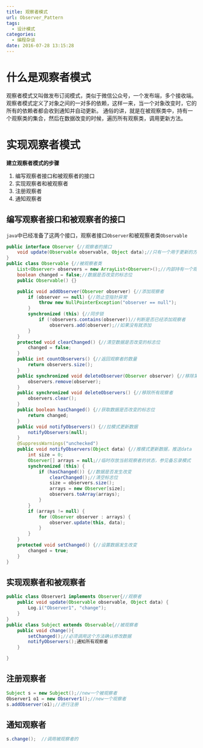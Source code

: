```yaml
---
title: 观察者模式
url: Observer_Pattern
tags:
  - 设计模式
categories:
  - 编程杂谈
date: 2016-07-28 13:15:28
---
```



# 什么是观察者模式
观察者模式又叫做发布订阅模式，类似于微信公众号，一个发布端，多个接收端。
观察者模式定义了对象之间的一对多的依赖，这样一来，当一个对象改变时，它的所有的依赖者都会收到通知并自动更新。
通俗的讲，就是在被观察类中，持有一个观察类的集合，然后在数据改变的时候，遍历所有观察类，调用更新方法。
<!-- more -->

# 实现观察者模式

**建立观察者模式的步骤**
1. 编写观察者接口和被观察者的接口
1. 实现观察者和被观察者
1. 注册观察者
1. 通知观察者

## 编写观察者接口和被观察者的接口
`java`中已经准备了这两个接口，观察者接口`Observer`和被观察者类`Observable`
```java
public interface Observer {//观察者的接口
    void update(Observable observable, Object data);//只有一个用于更新的方法
}
public class Observable {//被观察者类
    List<Observer> observers = new ArrayList<Observer>();//内部持有一个观察者的List集合
    boolean changed = false;//数据是否改变的标志位
    public Observable() {}

    public void addObserver(Observer observer) {//添加观察者
        if (observer == null) {//防止空指针异常
            throw new NullPointerException("observer == null");
        }
        synchronized (this) {//同步锁
            if (!observers.contains(observer))//判断是否已经添加观察者
                observers.add(observer);//如果没有就添加
        }
    }
    protected void clearChanged() {//清空数据是否改变的标志位
        changed = false;
    }
    public int countObservers() {//返回观察者的数量
        return observers.size();
    }
    public synchronized void deleteObserver(Observer observer) {//移除某个观察者
        observers.remove(observer);
    }
    public synchronized void deleteObservers() {//移除所有观察者
        observers.clear();
    }
    public boolean hasChanged() {//获取数据是否改变的标志位
        return changed;
    }
    public void notifyObservers() {//拉模式更新数据
        notifyObservers(null);
    }
    @SuppressWarnings("unchecked")
    public void notifyObservers(Object data) {//推模式更新数据，推送data
        int size = 0;
        Observer[] arrays = null;//临时存放当前观察者的状态，参见备忘录模式
        synchronized (this) {
            if (hasChanged()) {//数据是否发生改变
                clearChanged();//清空标志位
                size = observers.size();
                arrays = new Observer[size];
                observers.toArray(arrays);
            }
        }
        if (arrays != null) {
            for (Observer observer : arrays) {
                observer.update(this, data);
            }
        }
    }
    protected void setChanged() {//设置数据发生改变
        changed = true;
    }
}
```

## 实现观察者和被观察者
```java
public class Observer1 implements Observer{//观察者
    public void update(Observable observable, Object data) {
        Log.i("Observer1", "change");    
    }
}
public class Subject extends Observable{//被观察者
	public void change(){
		setChanged();//必须调用这个方法确认修改数据
		notifyObservers();通知所有观察者
	}

}
```

## 注册观察者
```java
Subject s = new Subject();//new一个被观察者
Observer1 o1 = new Observer1();//new一个观察者
s.addObserver(o1);//进行注册
```

## 通知观察者
```java
s.change();  //调用被观察者的
```
